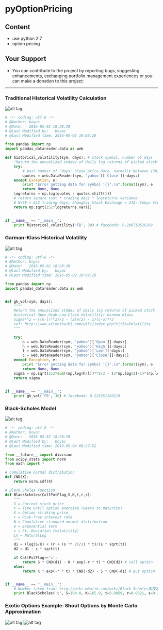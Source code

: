 # pyOptionPricing
## Content
- use python 2.7
- option pricing

## Your Support
- You can contribute to the project by reporting bugs, suggesting enhancements, exchanging portfolio management experiences or
you can make a donation to this project:
  
---

### Traditional Historical Volatility Calculation
![alt tag](image/classical_vol.jpg)

```python
# -*- coding: utf-8 -*-
# @Author: boyac
# @Date:   2016-05-02 18:28:28
# @Last Modified by:   boyac
# @Last Modified time: 2016-05-02 19:09:29

from pandas import np
import pandas_datareader.data as web

def historical_volatility(sym, days): # stock symbol, number of days
    "Return the annualized stddev of daily log returns of picked stock"
    try:
        # past number of 'days' close price data, normally between (30, 60)
        quotes = web.DataReader(sym, 'yahoo')['Close'][-days:] 
    except Exception, e:
        print "Error getting data for symbol '{}'.\n".format(sym), e
        return None, None
    logreturns = np.log(quotes / quotes.shift(1))
    # return square root * trading days * logreturns variance
    # NYSE = 252 trading days; Shanghai Stock Exchange = 242; Tokyo Stock Exchange = 246 days?
    return np.sqrt(252*logreturns.var()) 
    
    
if __name__ == "__main__":
    print historical_volatility('FB', 30) # facebook: 0.296710526109
```


### Garman-Klass Historical Volatility
![alt tag](image/Garman-Klass_historical_vol.jpg)
```python
# -*- coding: utf-8 -*-
# @Author: boyac
# @Date:   2016-05-02 18:28:28
# @Last Modified by:   boyac
# @Last Modified time: 2016-05-02 19:09:29

from pandas import np
import pandas_datareader.data as web


def gk_vol(sym, days):
    """"
    Return the annualized stddev of daily log returns of picked stock
    Historical Open-High-Low-Close Volatility: Garman Klass
    sigma**2 = ((h-l)**2)/2 - (2ln(2) - 1)(c-o)**2
    ref: http://www.wilmottwiki.com/wiki/index.php?title=Volatility
    """

    try:
    	o = web.DataReader(sym, 'yahoo')['Open'][-days:] 
    	h = web.DataReader(sym, 'yahoo')['High'][-days:] 
    	l = web.DataReader(sym, 'yahoo')['Low'][-days:] 
        c = web.DataReader(sym, 'yahoo')['Close'][-days:]
    except Exception, e:
        print "Error getting data for symbol '{}'.\n".format(sym), e
        return None, None
    sigma = np.sqrt(252*sum((np.log(h/l))**2/2 - (2*np.log(2)-1)*(np.log(c/o)**2))/days)
    return sigma
    
    
if __name__ == "__main__":
    print gk_vol('FB', 30) # facebook: 0.223351260219
```


### Black-Scholes Model
![alt tag](image/blackscholes.jpg)
```python
# -*- coding: utf-8 -*-
# @Author: boyac
# @Date:   2016-05-02 18:28:28
# @Last Modified by:   boyac
# @Last Modified time: 2016-05-04 00:27:52

from __future__ import division
from scipy.stats import norm
from math import *

# Cumulative normal distribution
def CND(X):
    return norm.cdf(X)

# Black Sholes Function
def BlackScholes(CallPutFlag,S,K,t,r,s):
    """
    S = Current stock price
    t = Time until option exercise (years to maturity)
    K = Option striking price
    r = Risk-free interest rate
    N = Cumulative standard normal distribution
    e = Exponential term
    s = St. Deviation (volatility)
    Ln = NaturalLog
    """
    d1 = (log(S/K) + (r + (s ** 2)/2) * t)/(s * sqrt(t))
    d2 = d1 - s * sqrt(t)

    if CallPutFlag=='c':
        return S * CND(d1) - K * exp(-r * t) * CND(d2) # call option
    else:
        return K * exp(-r * t) * CND(-d2) - S * CND(-d1) # put option 


if __name__ == "__main__":
    # Number taken from: http://wiki.mbalib.com/wiki/Black-Scholes期权定价模型
    print BlackScholes('c', S=164.0, K=165.0, t=0.0959, r=0.0521, s=0.29) # 5.788529972549341
```

### Exotic Options Example: Shout Options by Monte Carlo Approximation
![alt tag](image/MC2.png)
![alt tag](image/Shout2.png)


